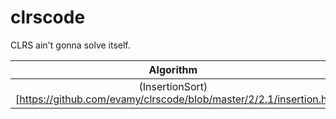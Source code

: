 # clrscode
CLRS ain't gonna solve itself.

| Algorithm     |            | Where  |
|:-------------:|:-------------:|:-----:|
| (InsertionSort)[https://github.com/evamy/clrscode/blob/master/2/2.1/insertion.h]| |  |
